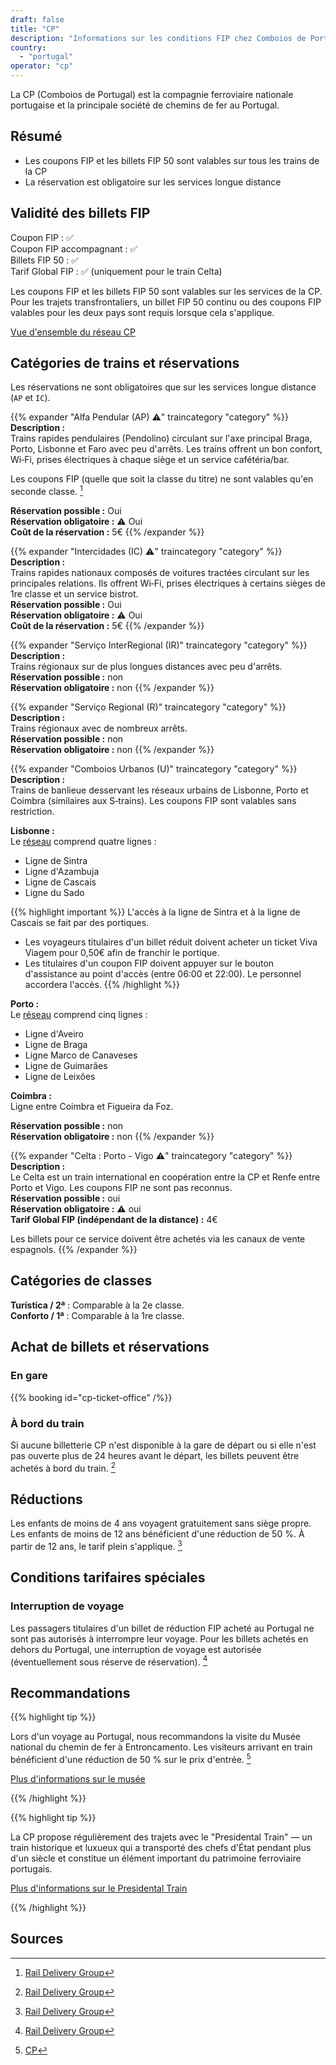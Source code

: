 ```yaml
---
draft: false
title: "CP"
description: "Informations sur les conditions FIP chez Comboios de Portugal (CP)."
country:
  - "portugal"
operator: "cp"
---
```


La CP (Comboios de Portugal) est la compagnie ferroviaire nationale portugaise et la principale société de chemins de fer au Portugal.

## Résumé

- Les coupons FIP et les billets FIP 50 sont valables sur tous les trains de la CP
- La réservation est obligatoire sur les services longue distance

## Validité des billets FIP

Coupon FIP : ✅ \
Coupon FIP accompagnant : ✅ \
Billets FIP 50 : ✅ \
Tarif Global FIP : ✅ (uniquement pour le train Celta)

Les coupons FIP et les billets FIP 50 sont valables sur les services de la CP. Pour les trajets transfrontaliers, un billet FIP 50 continu ou des coupons FIP valables pour les deux pays sont requis lorsque cela s'applique.

[Vue d'ensemble du réseau CP](https://www.cp.pt/info/documents/d/cp/mapa-servicos-comboios)

## Catégories de trains et réservations

Les réservations ne sont obligatoires que sur les services longue distance (`AP` et `IC`).

{{% expander "Alfa Pendular (AP) ⚠️" traincategory "category" %}}
**Description :** \
Trains rapides pendulaires (Pendolino) circulant sur l'axe principal Braga, Porto, Lisbonne et Faro avec peu d'arrêts. Les trains offrent un bon confort, Wi‑Fi, prises électriques à chaque siège et un service cafétéria/bar.

Les coupons FIP (quelle que soit la classe du titre) ne sont valables qu'en seconde classe. [^1]

**Réservation possible :** Oui \
**Réservation obligatoire :** ⚠️ Oui \
**Coût de la réservation :** 5€
{{% /expander %}}

{{% expander "Intercidades (IC) ⚠️" traincategory "category" %}}
**Description :** \
Trains rapides nationaux composés de voitures tractées circulant sur les principales relations. Ils offrent Wi‑Fi, prises électriques à certains sièges de 1re classe et un service bistrot. \
**Réservation possible :** Oui \
**Réservation obligatoire :** ⚠️ Oui \
**Coût de la réservation :** 5€
{{% /expander %}}

{{% expander "Serviço InterRegional (IR)" traincategory "category" %}}
**Description :** \
Trains régionaux sur de plus longues distances avec peu d'arrêts. \
**Réservation possible :** non \
**Réservation obligatoire :** non
{{% /expander %}}

{{% expander "Serviço Regional (R)" traincategory "category" %}}
**Description :** \
Trains régionaux avec de nombreux arrêts. \
**Réservation possible :** non \
**Réservation obligatoire :** non
{{% /expander %}}

{{% expander "Comboios Urbanos (U)" traincategory "category" %}}
**Description :** \
Trains de banlieue desservant les réseaux urbains de Lisbonne, Porto et Coimbra (similaires aux S‑trains). Les coupons FIP sont valables sans restriction.

**Lisbonne :** \
Le [réseau](https://www.cp.pt/info/documents/d/cp/ligacao-cp-metro-lisboa-baixa) comprend quatre lignes :

- Ligne de Sintra
- Ligne d'Azambuja
- Ligne de Cascais
- Ligne du Sado

{{% highlight important %}}
L'accès à la ligne de Sintra et à la ligne de Cascais se fait par des portiques.

- Les voyageurs titulaires d'un billet réduit doivent acheter un ticket Viva Viagem pour 0,50€ afin de franchir le portique.
- Les titulaires d'un coupon FIP doivent appuyer sur le bouton d'assistance au point d'accès (entre 06:00 et 22:00). Le personnel accordera l'accès.
  {{% /highlight %}}

**Porto :** \
Le [réseau](https://www.cp.pt/info/documents/d/cp/mapa-comboios-urbanos-porto) comprend cinq lignes :

- Ligne d'Aveiro
- Ligne de Braga
- Ligne Marco de Canaveses
- Ligne de Guimarães
- Ligne de Leixões

**Coimbra :** \
Ligne entre Coimbra et Figueira da Foz.

**Réservation possible :** non \
**Réservation obligatoire :** non
{{% /expander %}}

{{% expander "Celta : Porto - Vigo ⚠️" traincategory "category" %}}
**Description :** \
Le Celta est un train international en coopération entre la CP et Renfe entre Porto et Vigo. Les coupons FIP ne sont pas reconnus. \
**Réservation possible :** oui \
**Réservation obligatoire :** ⚠️ oui \
**Tarif Global FIP (indépendant de la distance) :** 4€

Les billets pour ce service doivent être achetés via les canaux de vente espagnols.
{{% /expander %}}

## Catégories de classes

**Turística / 2ª** : Comparable à la 2e classe. \
**Conforto / 1ª** : Comparable à la 1re classe.

## Achat de billets et réservations

### En gare

{{% booking id="cp-ticket-office" /%}}

### À bord du train

Si aucune billetterie CP n'est disponible à la gare de départ ou si elle n'est pas ouverte plus de 24 heures avant le départ, les billets peuvent être achetés à bord du train. [^1]

## Réductions

Les enfants de moins de 4 ans voyagent gratuitement sans siège propre. Les enfants de moins de 12 ans bénéficient d'une réduction de 50 %. À partir de 12 ans, le tarif plein s'applique. [^1]

## Conditions tarifaires spéciales

### Interruption de voyage

Les passagers titulaires d'un billet de réduction FIP acheté au Portugal ne sont pas autorisés à interrompre leur voyage. Pour les billets achetés en dehors du Portugal, une interruption de voyage est autorisée (éventuellement sous réserve de réservation). [^1]

## Recommandations

{{% highlight tip %}}

Lors d'un voyage au Portugal, nous recommandons la visite du Musée national du chemin de fer à Entroncamento. Les visiteurs arrivant en train bénéficient d'une réduction de 50 % sur le prix d'entrée. [^2]

[Plus d'informations sur le musée](https://www.fmnf.pt/fr)

{{% /highlight %}}

{{% highlight tip %}}

La CP propose régulièrement des trajets avec le "Presidental Train" — un train historique et luxueux qui a transporté des chefs d'État pendant plus d'un siècle et constitue un élément important du patrimoine ferroviaire portugais.

[Plus d'informations sur le Presidental Train](https://comboiopresidencial.pt/en/)

{{% /highlight %}}

## Sources

[^1]: [Rail Delivery Group](https://www.raildeliverygroup.com/rst/europe-and-fip.html#uk-accordion-89)

[^2]: [CP](https://www.cp.pt/passageiros/en/discounts-benefits/Benefits-and-special-offers/national-railway-museum)
